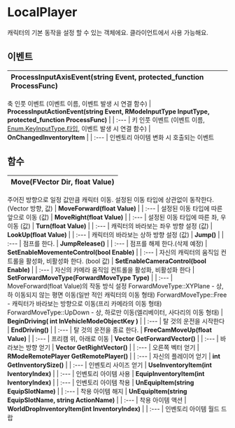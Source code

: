 # **LocalPlayer**

캐릭터의 기본 동작을 설정 할 수 있는 객체에요. 클라이언트에서 사용 가능해요. 
## **이벤트**

| **ProcessInputAxisEvent(string Event, protected_function ProcessFunc)** |
| :--- |
축 인풋 이벤트 (이벤트 이름, 이벤트 발생 시 연결 함수) 
| **ProcessInputActionEvent(string Event, RModeInputType InputType, protected_function ProcessFunc)** |
| :--- |
키 인풋 이벤트 (이벤트 이름, [Enum.KeyInputType.타입](https://ditoland-utplus.gitbook.io/ditoland/api-reference/enums/keyinputtype), 이벤트 발생 시 연결 함수) 
| **OnChangedInventoryItem** |
| :--- |
인벤토리 아이템 변화 시 호출되는 이벤트 
## **함수**

| **Move(FVector Dir, float Value)** |
| :--- |
주어진 방향으로 일정 값만큼 캐릭터 이동. 설정된 이동 타입에 상관없이 동작한다. (Vector 방향, 값) 
| **MoveForward(float Value)** |
| :--- |
설정된 이동 타입에 따른 앞으로 이동 (값) 
| **MoveRight(float Value)** |
| :--- |
설정된 이동 타입에 따른 좌, 우 이동 (값) 
| **Turn(float Value)** |
| :--- |
캐릭터의 바라보는 좌우 방향 설정 (값) 
| **LookUp(float Value)** |
| :--- |
캐릭터의 바라보는 상하 방향 설정 (값) 
| **Jump()** |
| :--- |
점프를 한다. 
| **JumpRelease()** |
| :--- |
점프를 해제 한다.(삭제 예정) 
| **SetEnableMovementeControl(bool Enable)** |
| :--- |
자신의 캐릭터의 움직임 컨트롤을 활성화, 비활성화 한다. (bool 값) 
| **SetEnableCameraControl(bool Enable)** |
| :--- |
자신의 카메라 움직임 컨트롤을 활성화, 비활성화 한다 
| **SetForwardMoveType(ForwardMoveType Type)** |
| :--- |
MoveForward(float Value)의 작동 방식 설정 
ForwardMoveType::XYPlane - 상, 하 이동되지 않는 평면 이동(일반 적인 캐릭터의 이동 형태) 
ForwardMoveType::Free - 캐릭터가 바라보는 방향으로 이동(프리 카메라의 이동 형태) 
ForwardMoveType::UpDown - 상, 하로만 이동(엘리베이터, 사다리의 이동 형태) 
| **BeginDriving( int InVehicleModeObjectKey )** |
| :--- |
탈 것의 운전을 시작한다 
| **EndDriving()** |
| :--- |
탈 것의 운전을 종료 한다. 
| **FreeCamMoveUp(float Value)** |
| :--- |
프리캠 위, 아래로 이동 
| **Vector GetForwardVector()** |
| :--- |
바라보는 방향 얻기 
| **Vector GetRightVector()** |
| :--- |
오른쪽 벡터 얻기 
| **RModeRemotePlayer GetRemotePlayer()** |
| :--- |
자신의 플레이어 얻기 
| **int GetInventorySize()** |
| :--- |
인벤토리 사이즈 얻기 
| **UseInventoryItem(int IventoryIndex)** |
| :--- |
인벤토리 아이템 사용 
| **EquipInventoryItem(int IventoryIndex)** |
| :--- |
인벤토리 아이템 착용 
| **UnEquipItem(string EquipSlotName)** |
| :--- |
착용 아이템 해지 
| **UnEquipItem(string EquipSlotName, string ActionName)** |
| :--- |
착용 아이템 액션 
| **WorldDropInventoryItem(int InventoryIndex)** |
| :--- |
인벤토리 아이템 월드 드랍 
